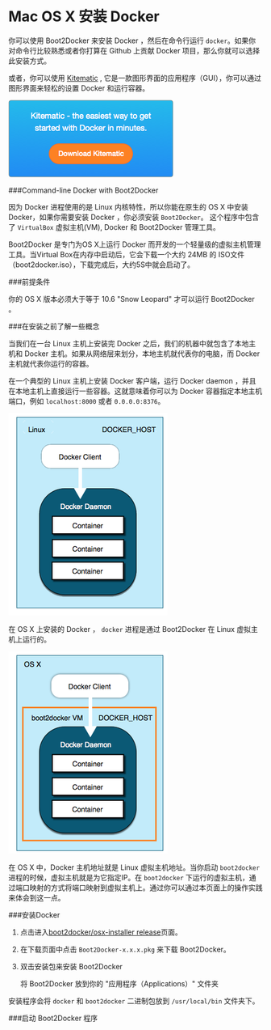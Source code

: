 Mac OS X 安装 Docker
===

 你可以使用 Boot2Docker 来安装 Docker ，然后在命令行运行 `docker`。如果你对命令行比较熟悉或者你打算在 Github 上贡献 Docker 项目，那么你就可以选择此安装方式。
 
 或者，你可以使用 [Kitematic](https://kitematic.com/) , 它是一款图形界面的应用程序（GUI），你可以通过图形界面来轻松的设置 Docker 和运行容器。
 
 <a id="graphic" href="https://kitematic.com/" target="_blank"><img
src="../images/kitematic.png" alt="Download Kitematic"></a>

###Command-line Docker with Boot2Docker

因为 Docker 进程使用的是 Linux 内核特性，所以你能在原生的 OS X 中安装 Docker，如果你需要安装 Docker ，你必须安装 `Boot2Docker`。 这个程序中包含了 `VirtualBox` 虚拟主机(VM), Docker 和 Boot2Docker 管理工具。

Boot2Docker 是专门为OS X上运行 Docker 而开发的一个轻量级的虚拟主机管理工具。当Virtual Box在内存中启动后，它会下载一个大约 24MB 的 ISO文件（boot2docker.iso），下载完成后，大约5S中就会启动了。

###前提条件

你的 OS X 版本必须大于等于 10.6 "Snow Leopard" 才可以运行 Boot2Docker 。

###在安装之前了解一些概念

当我们在一台 Linux 主机上安装完 Docker 之后，我们的机器中就包含了本地主机和 Docker 主机。如果从网络层来划分，本地主机就代表你的电脑，而 Docker 主机就代表你运行的容器。

在一个典型的 Linux 主机上安装 Docker 客户端，运行 Docker daemon ，并且在本地主机上直接运行一些容器。这就意味着你可以为 Docker 容器指定本地主机端口，例如 `localhost:8000` 或者 `0.0.0.0:8376`。

![linux_docker_host](../images/linux_docker_host.png)

在 OS X 上安装的 Docker ， `docker` 进程是通过 Boot2Docker 在 Linux 虚拟主机上运行的。

![mac_docker_host](../images/mac_docker_host.png)

在 OS X 中，Docker 主机地址就是 Linux 虚拟主机地址。当你启动 `boot2docker` 进程的时候，虚拟主机就是为它指定IP。在 `boot2docker` 下运行的虚拟主机，通过端口映射的方式将端口映射到虚拟主机上。通过你可以通过本页面上的操作实践来体会到这一点。

###安装Docker

1. 点击进入[boot2docker/osx-installer release](https://github.com/boot2docker/osx-installer/releases/latest)页面。

2. 在下载页面中点击 `Boot2Docker-x.x.x.pkg` 来下载 Boot2Docker。

3. 双击安装包来安装 Boot2Docker

	将 Boot2Docker 放到你的 "应用程序（Applications）" 文件夹
	
安装程序会将 `docker` 和 `boot2docker` 二进制包放到 `/usr/local/bin` 文件夹下。

###启动 Boot2Docker 程序


